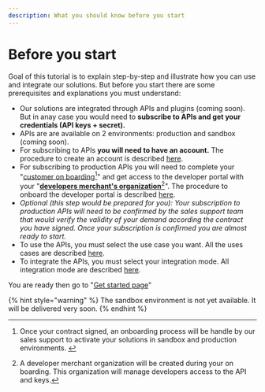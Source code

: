 ```yaml
---
description: What you should know before you start
---
```


# Before you start

Goal of this tutorial is to explain step-by-step and illustrate how you can use and integrate our solutions. But before you start there are some prerequisites and explanations you must understand:

* Our solutions are integrated through APIs and plugins (coming soon). But in anay case you would need to **subscribe to APIs and get your credentials (API keys + secret).**
* APIs are are available on 2 environments: production and sandbox (coming soon).
* For subscribing to APIs **you will need to have an account.** The procedure to create an account is described [here](developers-docs/before-you-start/account-creation-tutorial.md).
* For subscribing to production APIs you will need to complete your "[customer on boarding](#user-content-fn-1)[^1]" and get access to the developer portal with your "[**developers merchant's organization**](#user-content-fn-2)[^2]". The procedure to onboard the developer portal is described [here](developers-docs/before-you-start/developer-portal-onbaording.md).
* _Optional (this step would be prepared for you): Your subscription to production APIs will need to be confirmed by the sales support team that would verify the validity of your demand according the contract you have signed. Once your subscription is confirmed you are almost ready to start._
* To use the APIs, you must select the use case you want. All the uses cases are described [here](broken-reference).
* To integrate the APIs, you must select your integration mode. All integration mode are described [here](broken-reference).   &#x20;

You are ready then go to "[Get started page](developers-docs/get-started/)"

{% hint style="warning" %}
The sandbox environment is not yet available. It will be delivered very soon.
{% endhint %}



[^1]: Once your contract signed, an onboarding process will be handle by our sales support to activate your solutions in sandbox and production environments. &#x20;

[^2]: A developer merchant organization will be created during your on boarding. This organization will manage developers access to the API and keys.
